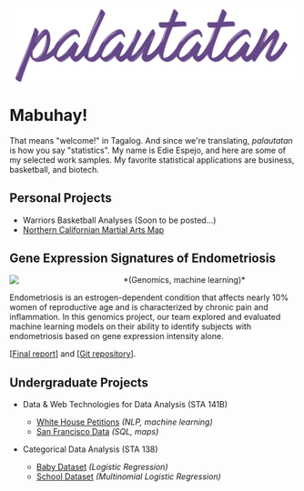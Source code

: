 ![site-banner](images/banners_github.003.jpg)

# Mabuhay!
That means "welcome!" in Tagalog. And since we're translating, *palautatan* is how you say "statistics". My name is Edie Espejo, and here are some of my selected work samples. My favorite statistical applications are business, basketball, and biotech.

## Personal Projects
* Warriors Basketball Analyses (Soon to be posted...)
* <a href="https://palautatan.github.io/fight/01-map/yelp-api.html">Northern Californian Martial Arts Map</a>

## Gene Expression Signatures of Endometriosis
<img src="https://raw.githubusercontent.com/palautatan/endometriosis/master/visuals/normalized-heatmap.png" align="left" width="200" border="0px">
*(Genomics, machine learning)*     

Endometriosis is an estrogen-dependent condition that affects nearly 10% women of reproductive age and is characterized by chronic pain and inflammation. In this genomics project, our team explored and evaluated machine learning models on their ability to identify subjects with endometriosis based on gene expression intensity alone.

[<a href="graduate/phc240c/endometriosis-report.pdf">Final report</a>] and [<a href="https://github.com/palautatan/endometriosis">Git repository</a>].

## Undergraduate Projects
* Data & Web Technologies for Data Analysis (STA 141B)
    - <a href="project141b" title="Final Project">White House Petitions</a> *(NLP, machine learning)*
    - <a href="assignments/141b_assignment6.html" title="Exploring San Francisco Data">San Francisco Data</a> *(SQL, maps)*  

* Categorical Data Analysis (STA 138)
    - <a href="assignments/138_project3_2.html" title="Logistic Regression">Baby Dataset</a> *(Logistic Regression)*  
    - <a href="assignments/138_project3_1.html" title="Multinomial Logistic Regression">School Dataset</a> *(Multinomial Logistic Regression)*
